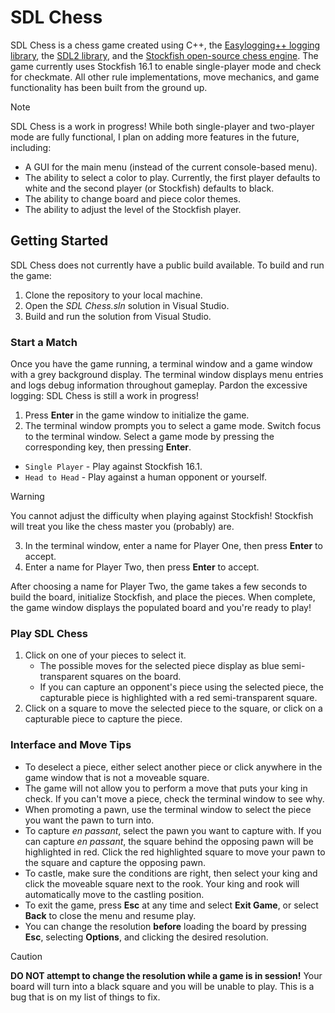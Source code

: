 # SDL Chess

SDL Chess is a chess game created using C++, the [Easylogging++ logging library](https://github.com/abumq/easyloggingpp), the [SDL2 library](https://www.libsdl.org/), and the [Stockfish open-source chess engine](https://stockfishchess.org/). The game currently uses Stockfish 16.1 to enable single-player mode and check for checkmate. All other rule implementations, move mechanics, and game functionality has been built from the ground up.

> [!NOTE]
> SDL Chess is a work in progress! While both single-player and two-player mode are fully functional, I plan on adding more features in the future, including:
> * A GUI for the main menu (instead of the current console-based menu).
> * The ability to select a color to play. Currently, the first player defaults to white and the second player (or Stockfish) defaults to black.
> * The ability to change board and piece color themes.
> * The ability to adjust the level of the Stockfish player.

## Getting Started

SDL Chess does not currently have a public build available. To build and run the game:

1. Clone the repository to your local machine.
2. Open the *SDL Chess.sln* solution in Visual Studio.
3. Build and run the solution from Visual Studio.

### Start a Match

Once you have the game running, a terminal window and a game window with a grey background display. The terminal window displays menu entries and logs debug information throughout gameplay. Pardon the excessive logging: SDL Chess is still a work in progress!

1. Press **Enter** in the game window to initialize the game.
2. The terminal window prompts you to select a game mode. Switch focus to the terminal window. Select a game mode by pressing the corresponding key, then pressing **Enter**.

  * `Single Player` - Play against Stockfish 16.1.
  * `Head to Head` - Play against a human opponent or yourself.

> [!WARNING]
> You cannot adjust the difficulty when playing against Stockfish! Stockfish will treat you like the chess master you (probably) are.

3. In the terminal window, enter a name for Player One, then press **Enter** to accept.
4. Enter a name for Player Two, then press **Enter** to accept.

After choosing a name for Player Two, the game takes a few seconds to build the board, initialize Stockfish, and place the pieces. When complete, the game window displays the populated board and you're ready to play!

### Play SDL Chess

1. Click on one of your pieces to select it. 
   * The possible moves for the selected piece display as blue semi-transparent squares on the board.
   * If you can capture an opponent's piece using the selected piece, the capturable piece is highlighted with a red semi-transparent square.
2. Click on a square to move the selected piece to the square, or click on a capturable piece to capture the piece.

### Interface and Move Tips

* To deselect a piece, either select another piece or click anywhere in the game window that is not a moveable square.
* The game will not allow you to perform a move that puts your king in check. If you can't move a piece, check the terminal window to see why.
* When promoting a pawn, use the terminal window to select the piece you want the pawn to turn into.
* To capture *en passant*, select the pawn you want to capture with. If you can capture *en passant*, the square behind the opposing pawn will be highlighted in red. Click the red highlighted square to move your pawn to the square and capture the opposing pawn.
* To castle, make sure the conditions are right, then select your king and click the moveable square next to the rook. Your king and rook will automatically move to the castling position.
* To exit the game, press **Esc** at any time and select **Exit Game**, or select **Back** to close the menu and resume play.
* You can change the resolution **before** loading the board by pressing **Esc**, selecting **Options**, and clicking the desired resolution.

> [!CAUTION]
> **DO NOT attempt to change the resolution while a game is in session!** Your board will turn into a black square and you will be unable to play.
> This is a bug that is on my list of things to fix.
